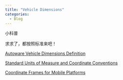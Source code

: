 ```yaml
---
title: "Vehicle Dimensions"
categories:
  - Blog
---
```


小科普

求求了，都按照标准来吧！

[Autoware Vehicle Dimensions Definition](https://autowarefoundation.github.io/autoware-documentation/main/design/autoware-interfaces/components/vehicle-dimensions/)

[Standard Units of Measure and Coordinate Conventions](https://www.ros.org/reps/rep-0103.html)

[Coordinate Frames for Mobile Platforms](https://www.ros.org/reps/rep-0105.html)
